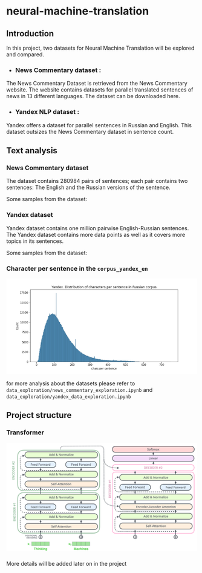 # neural-machine-translation

## Introduction

In this project, two datasets for Neural Machine Translation will be explored and compared.

* ### News Commentary dataset :

The News Commentary Dataset is retrieved from the News Commentary website. The website contains datasets for parallel translated sentences of news in 13 different languages. The dataset can be downloaded here.


* ### Yandex NLP dataset :

Yandex offers a dataset for parallel sentences in Russian and English. This dataset outsizes the News Commentary dataset in sentence count.

## Text analysis
### News Commentary dataset

The dataset contains 280984 pairs of sentences; each pair contains two sentences: The English and the Russian versions of the sentence.


Some samples from the dataset:

### Yandex dataset
Yandex dataset contains one million pairwise English-Russian sentences. The Yandex dataset contains more data points as well as it covers more topics in its sentences.

Some samples from the dataset:

### Character per sentence in the ```corpus_yandex_en```

<img src="images/Yandex. Distribution of characters per sentence in Russian corpus.png" alt="">

for more analysis about the datasets please refer to ```data_exploration/news_commentary_exploration.ipynb``` and ```data_exploration/yandex_data_exploration.ipynb```

## Project structure


### Transformer

<img src="images/transformer_resideual_layer_norm_3.png" alt="">


###

More details will be added later on in the project